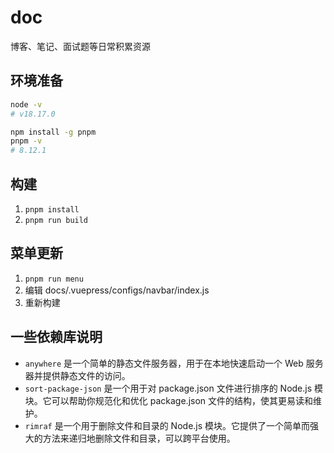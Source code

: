 # doc

博客、笔记、面试题等日常积累资源

## 环境准备

```bash
node -v
# v18.17.0

npm install -g pnpm
pnpm -v
# 8.12.1
```

## 构建

1. `pnpm install`
2. `pnpm run build`

## 菜单更新

1. `pnpm run menu`
2. 编辑 docs/.vuepress/configs/navbar/index.js
3. 重新构建

## 一些依赖库说明

- `anywhere` 是一个简单的静态文件服务器，用于在本地快速启动一个 Web 服务器并提供静态文件的访问。
- `sort-package-json` 是一个用于对 package.json 文件进行排序的 Node.js 模块。它可以帮助你规范化和优化 package.json 文件的结构，使其更易读和维护。
- `rimraf` 是一个用于删除文件和目录的 Node.js 模块。它提供了一个简单而强大的方法来递归地删除文件和目录，可以跨平台使用。
